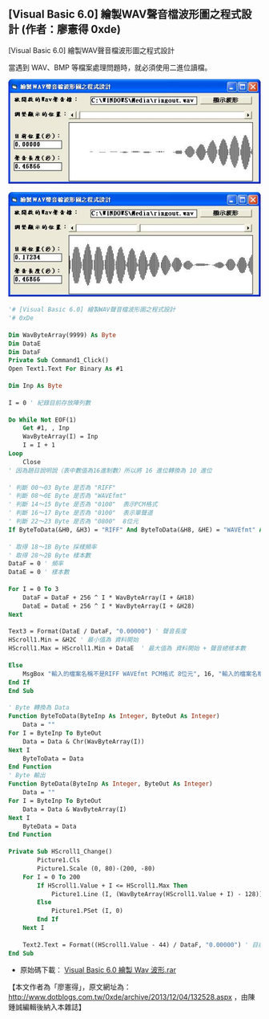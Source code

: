 ## [Visual Basic 6.0] 繪製WAV聲音檔波形圖之程式設計 (作者：廖憲得 0xde)

[Visual Basic 6.0] 繪製WAV聲音檔波形圖之程式設計
 
當遇到 WAV、BMP 等檔案處理問題時，就必須使用二進位讀檔。
 
![](../img/VB1.jpg)

![](../img/VB2.jpg)

```Monobasic
'# [Visual Basic 6.0] 繪製WAV聲音檔波形圖之程式設計
'# 0xDe

Dim WavByteArray(9999) As Byte
Dim DataE
Dim DataF
Private Sub Command1_Click()
Open Text1.Text For Binary As #1

Dim Inp As Byte

I = 0 ' 紀錄目前存放陣列數

Do While Not EOF(1)
    Get #1, , Inp
    WavByteArray(I) = Inp
    I = I + 1
Loop
    Close
' 因為題目說明說（表中數值為16進制數）所以將 16 進位轉換為 10 進位

' 判斷 00～03 Byte 是否為 "RIFF"
' 判斷 08～0E Byte 是否為 "WAVEfmt"
' 判斷 14～15 Byte 是否為 "0100"  表示PCM格式
' 判斷 16～17 Byte 是否為 "0100"  表示單聲道
' 判斷 22～23 Byte 是否為 "0800"  8位元
If ByteToData(&H0, &H3) = "RIFF" And ByteToData(&H8, &HE) = "WAVEfmt" And ByteData(&H14, &H17) = "1010" And ByteData(&H22, &H23) = "80" Then

' 取得 18～1B Byte 採樣頻率
' 取得 28～2B Byte 樣本數
DataF = 0 ' 頻率
DataE = 0 ' 樣本數

For I = 0 To 3
    DataF = DataF + 256 ^ I * WavByteArray(I + &H18)
    DataE = DataE + 256 ^ I * WavByteArray(I + &H28)
Next

Text3 = Format(DataE / DataF, "0.00000") ' 聲音長度
HScroll1.Min = &H2C ' 最小值為 資料開始
HScroll1.Max = HScroll1.Min + DataE  ' 最大值為 資料開始 + 聲音總樣本數

Else
    MsgBox "輸入的檔案名稱不是RIFF WAVEfmt PCM格式 8位元", 16, "輸入的檔案名稱：" & Text1
End If
End Sub

' Byte 轉換為 Data
Function ByteToData(ByteInp As Integer, ByteOut As Integer)
    Data = ""
For I = ByteInp To ByteOut
    Data = Data & Chr(WavByteArray(I))
Next I
    ByteToData = Data
End Function
' Byte 輸出
Function ByteData(ByteInp As Integer, ByteOut As Integer)
    Data = ""
For I = ByteInp To ByteOut
    Data = Data & WavByteArray(I)
Next I
    ByteData = Data
End Function

Private Sub HScroll1_Change()
        Picture1.Cls
        Picture1.Scale (0, 80)-(200, -80)
    For I = 0 To 200
        If HScroll1.Value + I <= HScroll1.Max Then
            Picture1.Line (I, (WavByteArray(HScroll1.Value + I) - 128))-(I, -(WavByteArray(HScroll1.Value + I) - 128))
        Else
            Picture1.PSet (I, 0)
        End If
    Next I
    
    Text2.Text = Format((HScroll1.Value - 44) / DataF, "0.00000") ' 目前秒數
End Sub
```

* 原始碼下載： [Visual Basic 6.0 繪製 Wav 波形.rar](http://files.dotblogs.com.tw/0xde/1312/2013124195539553.rar)

【本文作者為「廖憲得」，原文網址為： <http://www.dotblogs.com.tw/0xde/archive/2013/12/04/132528.aspx> ，由陳鍾誠編輯後納入本雜誌】
